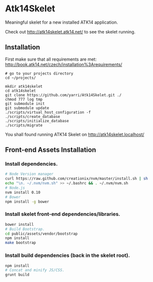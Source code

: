 Atk14Skelet
===========

Meaningful skelet for a new installed ATK14 application.

Check out <http://atk14skelet.atk14.net/> to see the skelet running.

Installation
------------

First make sure that all requirements are met: <http://book.atk14.net/czech/installation%3Arequirements/>

    # go to your projects directory
    cd ~/projects/

    mkdir atk14skelet
    cd atk14skelet
    git clone https://github.com/yarri/Atk14Skelet.git ./
    chmod 777 log tmp
    git submodule init
    git submodule update
    ./scripts/virtual_host_configuration -f
    ./scripts/create_database
    ./scripts/initialize_database
    ./scripts/migrate

You shall found running ATK14 Skelet on http://atk14skelet.localhost/

Front-end Assets Installation
-----------------------------
### Install dependencies.
```bash
# Node Version manager
curl https://raw.github.com/creationix/nvm/master/install.sh | sh
echo "\n. ~/.nvm/nvm.sh" >> ~/.bashrc && . ~/.nvm/nvm.sh
# Node.js
nvm install 0.10
# Bower
npm install -g bower
```
### Install skelet front-end dependencies/libraries.
```bash
bower install
# Build Bootstrap.
cd public/assets/vendor/bootstrap
npm install
make bootstrap
```
### Install build dependencies (back in the skelet root).
```bash
npm install
# Concat and minify JS/CSS.
grunt build
```
